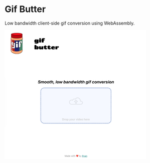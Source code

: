 # Gif Butter
Low bandwidth client-side gif conversion using WebAssembly.

<img src="./images/screencapture.png" alt="" width="450px">
